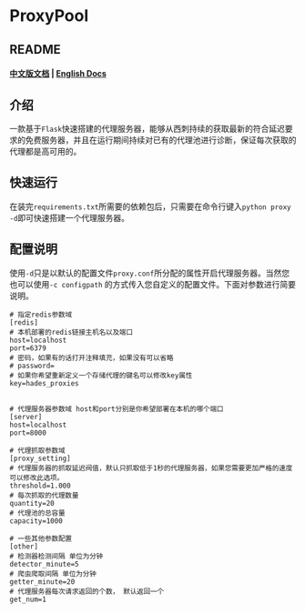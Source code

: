 # ProxyPool
## README
#### [中文版文档](https://github.com/GeekHades1/ProxyPool/blob/master/README-CN.md)   |   [English Docs](https://github.com/GeekHades1/ProxyPool/blob/master/README.md)

## 介绍
一款基于`Flask`快速搭建的代理服务器，能够从西刺持续的获取最新的符合延迟要求的免费服务器，并且在运行期间持续对已有的代理池进行诊断，保证每次获取的代理都是高可用的。

## 快速运行
在装完`requirements.txt`所需要的依赖包后，只需要在命令行键入`python proxy -d`即可快速搭建一个代理服务器。

## 配置说明
使用`-d`只是以默认的配置文件`proxy.conf`所分配的属性开启代理服务器。当然您也可以使用`-c configpath` 的方式传入您自定义的配置文件。下面对参数进行简要说明。
```
# 指定redis参数域
[redis]
# 本机部署的redis链接主机名以及端口
host=localhost
port=6379
# 密码，如果有的话打开注释填充，如果没有可以省略
# password=
# 如果你希望重新定义一个存储代理的键名可以修改key属性
key=hades_proxies


# 代理服务器参数域 host和port分别是你希望部署在本机的哪个端口
[server]
host=localhost
port=8000

# 代理抓取参数域
[proxy_setting]
# 代理服务器的抓取延迟阀值，默认只抓取低于1秒的代理服务器，如果您需要更加严格的速度可以修改此选项。
threshold=1.000
# 每次抓取的代理数量
quantity=20  
# 代理池的总容量
capacity=1000

# 一些其他参数配置
[other]
# 检测器检测间隔 单位为分钟
detector_minute=5
# 爬虫爬取间隔 单位为分钟
getter_minute=20
# 代理服务器每次请求返回的个数， 默认返回一个
get_num=1
```
